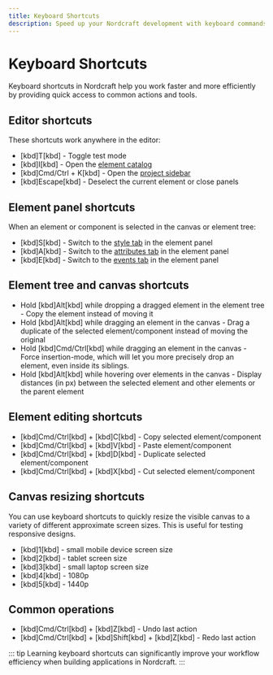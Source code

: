 ```yaml
---
title: Keyboard Shortcuts
description: Speed up your Nordcraft development with keyboard commands for navigation, element selection, panel switching and common editing operations.
---
```


# Keyboard Shortcuts

Keyboard shortcuts in Nordcraft help you work faster and more efficiently by providing quick access to common actions and tools.

## Editor shortcuts

These shortcuts work anywhere in the editor:

- [kbd]T[kbd] - Toggle test mode
- [kbd]I[kbd] - Open the [element catalog](/the-editor/element-tree#element-catalog)
- [kbd]Cmd/Ctrl + K[kbd] - Open the [project sidebar](/the-editor/project-sidebar)
- [kbd]Escape[kbd] - Deselect the current element or close panels

## Element panel shortcuts

When an element or component is selected in the canvas or element tree:

- [kbd]S[kbd] - Switch to the [style tab](/the-editor/element-panel#style-tab) in the element panel
- [kbd]A[kbd] - Switch to the [attributes tab](/the-editor/element-panel#attributes-tab) in the element panel
- [kbd]E[kbd] - Switch to the [events tab](/the-editor/element-panel#events-tab) in the element panel

## Element tree and canvas shortcuts

- Hold [kbd]Alt[kbd] while dropping a dragged element in the element tree - Copy the element instead of moving it
- Hold [kbd]Alt[kbd] while dragging an element in the canvas - Drag a duplicate of the selected element/component instead of moving the original
- Hold [kbd]Cmd/Ctrl[kbd] while dragging an element in the canvas - Force insertion-mode, which will let you more precisely drop an element, even inside its siblings.
- Hold [kbd]Alt[kbd] while hovering over elements in the canvas - Display distances (in px) between the selected element and other elements or the parent element

## Element editing shortcuts

- [kbd]Cmd/Ctrl[kbd] + [kbd]C[kbd] - Copy selected element/component
- [kbd]Cmd/Ctrl[kbd] + [kbd]V[kbd] - Paste element/component
- [kbd]Cmd/Ctrl[kbd] + [kbd]D[kbd] - Duplicate selected element/component
- [kbd]Cmd/Ctrl[kbd] + [kbd]X[kbd] - Cut selected element/component

## Canvas resizing shortcuts

You can use keyboard shortcuts to quickly resize the visible canvas to a variety of different approximate screen sizes. This is useful for testing responsive designs.

- [kbd]1[kbd] - small mobile device screen size
- [kbd]2[kbd] - tablet screen size
- [kbd]3[kbd] - small laptop screen size
- [kbd]4[kbd] - 1080p
- [kbd]5[kbd] - 1440p

## Common operations

- [kbd]Cmd/Ctrl[kbd] + [kbd]Z[kbd] - Undo last action
- [kbd]Cmd/Ctrl[kbd] + [kbd]Shift[kbd] + [kbd]Z[kbd] - Redo last action

::: tip
Learning keyboard shortcuts can significantly improve your workflow efficiency when building applications in Nordcraft.
:::
